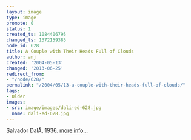 ```yaml
---
layout: image
type: image
promote: 0
status: 1
created_ts: 1084406795
changed_ts: 1372159385
node_id: 628
title: A Couple with Their Heads Full of Clouds
author: anj
created: '2004-05-13'
changed: '2013-06-25'
redirect_from:
- "/node/628/"
permalink: "/2004/05/13-a-couple-with-their-heads-full-of-clouds/"
tags:
- Older
images:
- src: image/images/dali-ed-628.jpg
  name: dali-ed-628.jpg
---
```

Salvador DalÃ­, 1936. [more info...](http://www.abcgallery.com/D/dali/dali169.html)
